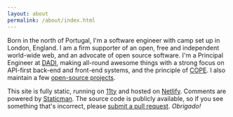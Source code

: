 ```yaml
---
layout: about
permalink: /about/index.html
---
```

Born in the north of Portugal, I'm a software engineer with camp set up in London, England. I am a firm supporter of an open, free and independent world-wide web, and an advocate of open source software. I'm a Principal Engineer at [DADI](https://dadi.cloud), making all-round awesome things with a strong focus on API-first back-end and front-end systems, and the principle of [COPE](https://dadi.cloud/en/knowledge/web-services/api-first-and-cope). I also maintain a few [open-source projects](/projects).

This site is fully static, running on [11ty](https://www.11ty.io/) and hosted on [Netlify](https://www.netlify.com/). Comments are powered by [Staticman](https://staticman.net). The source code is publicly available, so if you see something that's incorrect, please [submit a pull request](https://github.com/eduardoboucas/eduardoboucas.com/compare). *Obrigado!*<!--tomb-->

